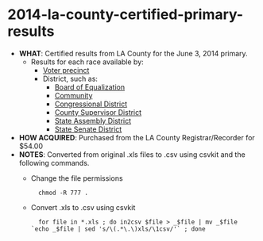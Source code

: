 2014-la-county-certified-primary-results
========================================

* **WHAT**: Certified results from LA County for the June 3, 2014 primary.
    * Results for each race available by:
        * [Voter precinct](https://github.com/SCPR/data/tree/master/2014-la-county-certified-primary-results/results-by-precinct)
        * District, such as:
            * [Board of Equalization](https://github.com/SCPR/data/tree/master/2014-la-county-certified-primary-results/results-by-district/by-board-of-equalization)
            * [Community](https://github.com/SCPR/data/tree/master/2014-la-county-certified-primary-results/results-by-district/by-community)
            * [Congressional District](https://github.com/SCPR/data/tree/master/2014-la-county-certified-primary-results/results-by-district/by-congressional-district)
            * [County Supervisor District](https://github.com/SCPR/data/tree/master/2014-la-county-certified-primary-results/results-by-district/by-county-supervisor-district)
            * [State Assembly District](https://github.com/SCPR/data/tree/master/2014-la-county-certified-primary-results/results-by-district/by-state-assembly-district)
            * [State Senate District](https://github.com/SCPR/data/tree/master/2014-la-county-certified-primary-results/results-by-district/by-state-senate-district)
* **HOW ACQUIRED**: Purchased from the LA County Registrar/Recorder for $54.00
* **NOTES**: Converted from original .xls files to .csv using csvkit and the following commands.
    * Change the file permissions

            chmod -R 777 .

    * Convert .xls to .csv using csvkit

            for file in *.xls ; do in2csv $file > _$file | mv _$file `echo _$file | sed 's/\(.*\.\)xls/\1csv/'` ; done